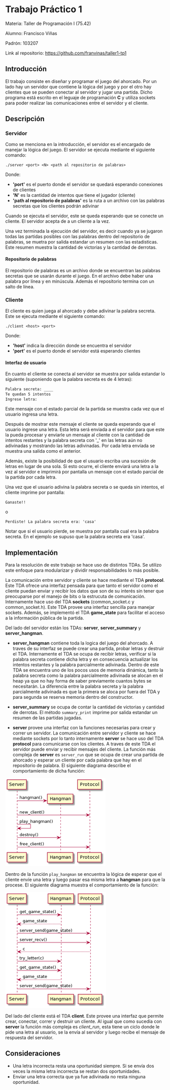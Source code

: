 # Trabajo Práctico 1

Materia: Taller de Programación I (75.42)

Alumno: Francisco Viñas

Padrón: 103207

Link al repositorio: https://github.com/franvinas/taller1-tp1


## Introducción

El trabajo consiste en diseñar y programar el juego del ahorcado. Por un lado hay un servidor que contiene la lógica del juego y por el otro hay clientes que se pueden conectar al servidor y jugar una partida. Dicho programa está escrito en el leguaje de programación **C** y utiliza sockets para poder realizar las comunicaciones entre el servidor y el cliente.

## Descripción

### Servidor

Como se menciona en la introducción, el servidor es el encargado de manejar la lógica del juego. El servidor se ejecuta mediante el siguiente comando:

~~~
./server <port> <N> <path al repositorio de palabras>
~~~

Donde:
  * **'port'** es el puerto donde el servidor se quedará esperando conexiones de clientes
  * **'N'** es la cantidad de intentos que tiene el jugador (cliente)
  * **'path al repositorio de palabras'** es la ruta a un archivo con las palabras secretas que los clientes podrán adivinar

Cuando se ejecuta el servidor, este se queda esperando que se conecte un cliente. El servidor acepta de a un cliente a la vez.
  
Una vez terminada la ejecución del servidor, es decir cuando ya se jugaron todas las partidas posibles con las palabras dentro del repositorio de palabras, se muetra por salida estandar un resumen con las estadisticas. Este resumen muestra la cantidad de victorias y la cantidad de derrotas.
  
#### Repositorio de palabras
  
El repositorio de palabras es un archivo donde se encuentran las palabras secretas que se usarán durante el juego. En el archivo debe haber una palabra por línea y en minúscula. Además el repositorio termina con un salto de línea.
  
### Cliente

El cliente es quien juega al ahorcado y debe adivinar la palabra secreta. Este se ejecuta mediante el siguiente comando:
  
~~~
./client <host> <port>  
~~~
  
Donde:
  * **'host'** indica la dirección donde se encuentra el servidor
  * **'port'** es el puerto donde el servidor está esperando clientes

#### Interfaz de usuario

En cuanto el cliente se conecta al servidor se muestra por salida estandar lo siguiente (suponiendo que la palabra secreta es de 4 letras):

~~~
Palabra secreta: ____
Te quedan 5 intentos
Ingrese letra:
~~~

Este mensaje con el estado parcial de la partida se muestra cada vez que el usuario ingresa una letra.

Después de mostrar este mensaje el cliente se queda esperando que el usuario ingrese una letra. Esta letra será enviada a el servidor para que este la pueda procesar y enviarle un mensaje al cliente con la cantidad de intentos restantes y la palabra secreta con '_' en las letras aún no adivinadas y mostrando las letras adivinadas. Por cada letra envíada se muestra una salida como el anterior.

Además, existe la posibilidad de que el usuario escriba una sucesión de letras en lugar de una sola. Si esto ocurre, el cliente enviará una letra a la vez al servidor e imprimirá por pantalla un mensaje con el estado parcial de la partida por cada letra.

Una vez que el usuario adivina la palabra secreta o se queda sin intentos, el cliente imprime por pantalla:

~~~
Ganaste!!
~~~
o
~~~
Perdiste! La palabra secreta era: 'casa'
~~~

Notar que si el usuario pierde, se muestra por pantalla cual era la palabra secreta. En el ejemplo se supuso que la palabra secreta era 'casa'.
  
## Implementación

Para la resolución de este trabajo se hace uso de distintos TDAs. Se utilizo este enfoque para modularizar y dividir responsabilidades lo más posible. 

La comunicación entre servidor y cliente se hace mediante el TDA **protocol**. Este TDA ofrece una interfaz pensada para que tanto el servidor como el cliente puedan enviar y recibir los datos que son de su interés sin tener que preocuparse por el manejo de bits o la estrucuta de comunicación. Internamente hace uso del TDA **sockets** (common_socket.c y common_socket.h). Este TDA provee una interfaz sencilla para manejar sockets. Además, se implementó el TDA **game_state** para facilitar el acceso a la información pública de la partida.

Del lado del servidor están los TDAs: **server**, **server_summary** y **server_hangman**. 

* **server_hangman** contiene toda la logica del juego del ahorcado. A traves de su interfaz se puede crear una partida, probar letras y destruir el TDA. Internamente el TDA se ocupa de recibir letras, verificar si la palabra secreta contiene dicha letra y en consecuencia actualizar los intentos restantes y la palabra parcialmente adivinada. Dentro de este TDA se encuentra uno de los pocos usos de memoria dinámica, tanto la palabra secreta como la palabra parcialmente adivinada se alocan en el heap ya que no hay forma de saber previamente cuantos bytes se necesitarán. La diferencia entre la palabra secreta y la palabra parcialmente adivinada es que la primera se aloca por fuera del TDA y para segunda se reserva memoria dentro del constructor. 

* **server_summary** se ocupa de contar la cantidad de victorias y cantidad de derrotas. El método `summary_print` imprime por salida estandar un resumen de las partidas jugadas.

* **server** provee una interfaz con la funciones necesarias para crear y correr un servidor. La comunicación entre servidor y cliente se hace mediante sockets por lo tanto internamente **server** se hace uso del TDA **protocol** para comunicarse con los clientes. A traves de este TDA el servidor puede enviar y recibir mensajes del cliente. La función más compleja de **server** es `server_run` que se ocupa de crear una partida de ahorcado y esperar un cliente por cada palabra que hay en el repositorio de palabra. El siguiente diagrama describe el comportamiento de dicha función:

![diagrama server_run](imgs/server_run.png)

Dentro de la función `play_hangman` se encuentra la lógica de esperar que el cliente envíe una letra y luego pasar esa misma letra a **hangman** para que la procese. El siguiente diagrama muestra el comportamiento de la función:

![diagrama play_hangman](imgs/server_play_hangman.png)

Del lado del cliente está el TDA **client**. Este provee una interfaz que permite crear, conectar, correr y destruir un cliente. Al igual que como sucedía con **server** la función más compleja es *client_run*, esta tiene un ciclo donde le pide una letra al usuario, se la envía al servidor y luego recibe el mensaje de respuesta del servidor. 

## Consideraciones

* Una letra incorrecta resta una oportunidad siempre. Si se envía dos veces la misma letra incorrecta se restan dos oportunidades.
* Enviar una letra correcta que ya fue adivinada no resta ninguna oportunidad.
